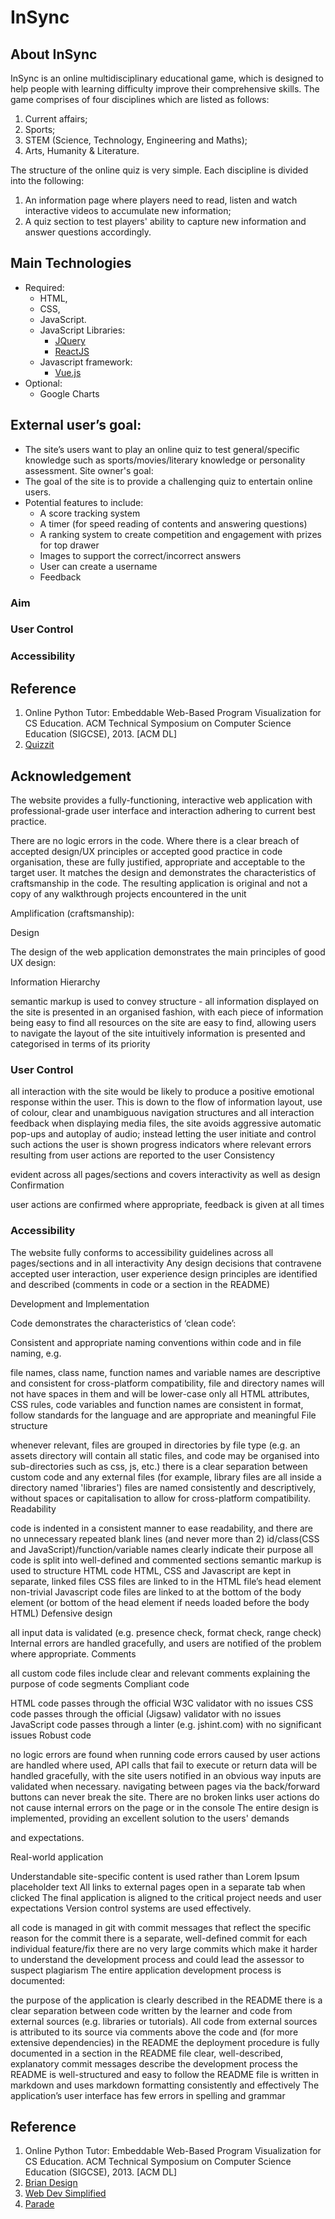 # InSync 
## About InSync
InSync is an online multidisciplinary educational game, which is designed to help people with learning difficulty improve their comprehensive skills. 
The game comprises of four disciplines which are listed as follows:
1. Current affairs;
2. Sports;
3. STEM (Science, Technology, Engineering and Maths);
4. Arts, Humanity & Literature. 

The structure of the online quiz is very simple. Each discipline is divided into the following:
1. An information page where players need to read, listen and watch interactive videos to accumulate new information;
2. A quiz section to test players' ability to capture new information and answer questions accordingly.

## Main Technologies
* Required: 
    * HTML, 
    * CSS, 
    * JavaScript.
    * JavaScript Libraries:
        * [JQuery](https://jquery.com/)
        * [ReactJS](https://reactjs.org/)
    * Javascript framework:
        * [Vue.js](https://vuejs.org/)
* Optional: 
    * Google Charts

## External user’s goal:
* The site’s users want to play an online quiz to test general/specific knowledge such as sports/movies/literary knowledge or personality assessment.
Site owner's goal:
* The goal of the site is to provide a challenging quiz to entertain online users.
* Potential features to include:
    * A score tracking system
    * A timer (for speed reading of contents and answering questions)
    * A ranking system to create competition and engagement with prizes for top drawer
    * Images to support the correct/incorrect answers
    * User can create a username
    * Feedback

<!-- Content to be included in final readme -->

### Aim
### User Control
### Accessibility
## Reference
1. Online Python Tutor: Embeddable Web-Based Program Visualization for CS Education. ACM Technical Symposium on Computer Science Education (SIGCSE), 2013. [ACM DL]
2. [Quizzit](https://quizizz.com/join)

## Acknowledgement 

<!-- MP2 requirements -->

The website provides a fully-functioning, interactive web application with professional-grade user interface and interaction adhering to current best practice.

There are no logic errors in the code. Where there is a clear breach of accepted design/UX principles or accepted good practice in code organisation, these are fully justified, appropriate and acceptable to the target user. It matches the design and demonstrates the characteristics of craftsmanship in the code. The resulting application is original and not a copy of any walkthrough projects encountered in the unit

Amplification (craftsmanship):

Design

The design of the web application demonstrates the main principles of good UX design:

Information Hierarchy

semantic markup is used to convey structure - all information displayed on the site is presented in an organised fashion, with each piece of information being easy to find
all resources on the site are easy to find, allowing users to navigate the layout of the site intuitively
information is presented and categorised in terms of its priority

### User Control

all interaction with the site would be likely to produce a positive emotional response within the user. This is down to the flow of information layout, use of colour, clear and unambiguous navigation structures and all interaction feedback
when displaying media files, the site avoids aggressive automatic pop-ups and autoplay of audio; instead letting the user initiate and control such actions
the user is shown progress indicators where relevant
errors resulting from user actions are reported to the user
Consistency

evident across all pages/sections and covers interactivity as well as design
Confirmation

user actions are confirmed where appropriate, feedback is given at all times
### Accessibility

The website fully conforms to accessibility guidelines across all pages/sections and in all interactivity
Any design decisions that contravene accepted user interaction, user experience design principles are identified and described (comments in code or a section in the README)

Development and Implementation

Code demonstrates the characteristics of ‘clean code’:

Consistent and appropriate naming conventions within code and in file naming, e.g.

file names, class name, function names and variable names are descriptive and consistent
for cross-platform compatibility, file and directory names will not have spaces in them and will be lower-case only
all HTML attributes, CSS rules, code variables and function names are consistent in format, follow standards for the language and are appropriate and meaningful
File structure

whenever relevant, files are grouped in directories by file type (e.g. an assets directory will contain all static files, and code may be organised into sub-directories such as css, js, etc.)
there is a clear separation between custom code and any external files (for example, library files are all inside a directory named 'libraries')
files are named consistently and descriptively, without spaces or capitalisation to allow for cross-platform compatibility.
Readability

code is indented in a consistent manner to ease readability, and there are no unnecessary repeated blank lines (and never more than 2)
id/class(CSS and JavaScript)/function/variable names clearly indicate their purpose
all code is split into well-defined and commented sections
semantic markup is used to structure HTML code
HTML, CSS and Javascript are kept in separate, linked files
CSS files are linked to in the HTML file’s head element
non-trivial Javascript code files are linked to at the bottom of the body element (or bottom of the head element if needs loaded before the body HTML)
Defensive design

all input data is validated (e.g. presence check, format check, range check)
Internal errors are handled gracefully, and users are notified of the problem where appropriate.
Comments

all custom code files include clear and relevant comments explaining the purpose of code segments
Compliant code

HTML code passes through the official W3C validator with no issues
CSS code passes through the official (Jigsaw) validator with no issues
JavaScript code passes through a linter (e.g. jshint.com) with no significant issues
Robust code

no logic errors are found when running code
errors caused by user actions are handled
where used, API calls that fail to execute or return data will be handled gracefully, with the site users notified in an obvious way
inputs are validated when necessary.
navigating between pages via the back/forward buttons can never break the site. There are no broken links
user actions do not cause internal errors on the page or in the console
The entire design is implemented, providing an excellent solution to the users' demands

and expectations.

Real-world application

Understandable site-specific content is used rather than Lorem Ipsum placeholder text
All links to external pages open in a separate tab when clicked
The final application is aligned to the critical project needs and user expectations
Version control systems are used effectively.

all code is managed in git with commit messages that reflect the specific reason for the commit
there is a separate, well-defined commit for each individual feature/fix
there are no very large commits which make it harder to understand the development process and could lead the assessor to suspect plagiarism
The entire application development process is documented:

the purpose of the application is clearly described in the README
there is a clear separation between code written by the learner and code from external sources (e.g. libraries or tutorials). All code from external sources is attributed to its source via comments above the code and (for more extensive dependencies) in the README
the deployment procedure is fully documented in a section in the README file
clear, well-described, explanatory commit messages describe the development process
the README is well-structured and easy to follow
the README file is written in markdown and uses markdown formatting consistently and effectively
The application’s user interface has few errors in spelling and grammar

## Reference
1. Online Python Tutor: Embeddable Web-Based Program Visualization for CS Education. ACM Technical Symposium on Computer Science Education (SIGCSE), 2013. [ACM DL]
2. [Brian Design](https://www.youtube.com/watch?v=f4fB9Xg2JEY&t=3763s)
3. [Web Dev Simplified](https://youtu.be/riDzcEQbX6k)
4. [Parade](https://parade.com/1221929/jessicasager/lgbtq-trivia/)

